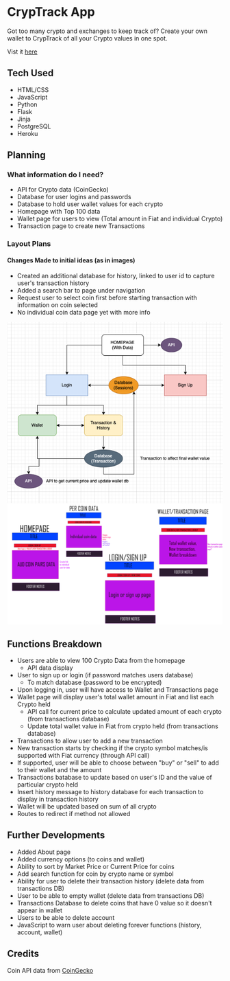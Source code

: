 # CrypTrack App

Got too many crypto and exchanges to keep track of?
Create your own wallet to CrypTrack of all your Crypto values in one spot.

Vist it [here](https://floating-thicket-31159.herokuapp.com/)

## Tech Used

-   HTML/CSS
-   JavaScript
-   Python
-   Flask
-   Jinja
-   PostgreSQL
-   Heroku

## Planning

### What information do I need?

-   API for Crypto data (CoinGecko)
-   Database for user logins and passwords
-   Database to hold user wallet values for each crypto
-   Homepage with Top 100 data
-   Wallet page for users to view (Total amount in Fiat and individual Crypto)
-   Transaction page to create new Transactions

### Layout Plans

#### Changes Made to initial ideas (as in images)

-   Created an additional database for history, linked to user id to capture user's transaction history
-   Added a search bar to page under navigation
-   Request user to select coin first before starting transaction with information on coin selected
-   No individual coin data page yet with more info

![Flow with database](https://github.com/elywelly/cryptrack-app/blob/main/static/Flowchart.png?raw=true)
![Pages needed](https://github.com/elywelly/cryptrack-app/blob/main/static/pages.png?raw=true)

## Functions Breakdown

-   Users are able to view 100 Crypto Data from the homepage
    -   API data display
-   User to sign up or login (if password matches users database)
    -   To match database (password to be encrypted)
-   Upon logging in, user will have access to Wallet and Transactions page
-   Wallet page will display user's total wallet amount in Fiat and list each Crypto held
    -   API call for current price to calculate updated amount of each crypto (from transactions database)
    -   Update total wallet value in Fiat from crypto held (from transactions database)
-   Transactions to allow user to add a new transaction
-   New transaction starts by checking if the crypto symbol matches/is supported with Fiat currency (through API call)
-   If supported, user will be able to choose between "buy" or "sell" to add to their wallet and the amount
-   Transactions batabase to update based on user's ID and the value of particular crypto held
-   Insert history message to history database for each transaction to display in transaction history
-   Wallet will be updated based on sum of all crypto
-   Routes to redirect if method not allowed

## Further Developments

-   Added About page
-   Added currency options (to coins and wallet)
-   Ability to sort by Market Price or Current Price for coins
-   Add search function for coin by crypto name or symbol
-   Ability for user to delete their transaction history (delete data from transactions DB)
-   User to be able to empty wallet (delete data from transactions DB)
-   Transactions Database to delete coins that have 0 value so it doesn't appear in wallet
-   Users to be able to delete account
-   JavaScript to warn user about deleting forever functions (history, account, wallet)

## Credits

Coin API data from [CoinGecko](https://www.coingecko.com/en/api/documentation)
